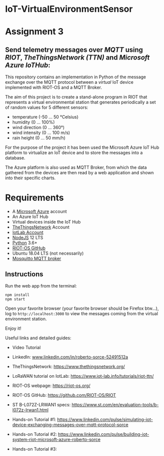 # IoT-VirtualEnvironmentSensor
# Assignment 3

## Send telemetry messages over ***MQTT*** using ***RIOT***, ***TheThingsNetwork (TTN)*** and ***Microsoft Azure IoTHub***:

This repository contains an implementation in Python of the message exchange over the MQTT protocol between a _virtual_ IoT device implemented with RIOT-OS and a MQTT Broker.

The aim of this project is to create a stand-alone program in RIOT that represents a virtual environmental station that generates periodically a set of random values for 5 different sensors:

- temperature (-50 ... 50 °Celsius)
- humidity (0 ... 100%)
- wind direction (0 ... 360°)
- wind intensity (0 ... 100 m/s)
- rain height (0 ... 50 mm/h)

For the purpose of the project it has been used the Microsoft Azure IoT Hub platform to virtualize an IoT device and to store the messages into a database.

The Azure platform is also used as MQTT Broker, from which the data gathered from the devices are then read by a web application and shown into their specific charts.

# Requirements

- A [Microsoft Azure](https://azure.microsoft.com/en-us/) account
- An Azure IoT Hub
- Virtual devices inside the IoT Hub
- [TheThingsNetwork](https://www.thethingsnetwork.org/) Account
- [IotLab Account](https://www.iot-lab.info/)
- [NodeJS](https://nodejs.org/it/download/) 12 LTS
- [Python](https://www.python.org/downloads/) 3.6+
- [RIOT-OS GitHub](https://github.com/RIOT-OS/RIOT)
- Ubuntu 18.04 LTS (not necessarily)
- [Mosquitto MQTT broker](https://www.vultr.com/docs/how-to-install-mosquitto-mqtt-broker-server-on-ubuntu-16-04)


## Instructions

Run the web app from the terminal:

```
npm install
npm start
```
Open your favorite browser (your favorite browser should be Firefox btw...), log to ``` http://localhost:3000 ``` to view the messages coming from the virtual environment station.

Enjoy it!

Useful links and detailed guides:

- Video Tutorial

- LinkedIn: www.linkedin.com/in/roberto-sorce-52491512a

- TheThingsNetwork: https://www.thethingsnetwork.org/

- LoRaWAN tutorial on IotLab: https://www.iot-lab.info/tutorials/riot-ttn/

- RIOT-OS webpage: https://riot-os.org/

- RIOT-OS GitHub: https://github.com/RIOT-OS/RIOT

- ST B-L072Z-LRWAN1 specs: https://www.st.com/en/evaluation-tools/b-l072z-lrwan1.html

- Hands-on Tutorial #1: https://www.linkedin.com/pulse/simulating-iot-device-exchanging-messages-over-mqtt-protocol-sorce

- Hands-on Tutorial #2: https://www.linkedin.com/pulse/building-iot-system-riot-microsoft-azure-roberto-sorce

- Hands-on Tutorial #3: 
